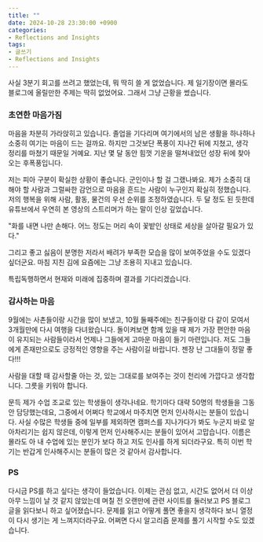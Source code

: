 ```yaml
---
title: ""
date: 2024-10-28 23:30:00 +0900
categories:
- Reflections and Insights
tags:
- 글쓰기
- Reflections and Insights
---
```


사실 3분기 회고를 쓰려고 했었는데, 뭐 딱히 쓸 게 없었습니다. 제 일기장이면 몰라도 블로그에 올릴만한 주제는 딱히 없었어요. 그래서 그냥 근황을 썼습니다.  

### 초연한 마음가짐

마음을 차분히 가라앉히고 있습니다. 졸업을 기다리며 여기에서의 남은 생활을 하나하나 소중히 여기는 마음이 드는 걸까요. 하지만 그것보단 폭풍이 지나간 뒤에 지쳤고, 생각 정리를 마쳤기 때문일 거예요. 지난 몇 달 동안 힘껏 기운을 떨쳐내었던 성장 뒤에 찾아오는 후폭풍입니다.   

저는 피아 구분이 확실한 상황이 좋습니다. 군인이나 할 걸 그랬나봐요. 제가 소중히 대해야 할 사람과 그럴싸한 감언으로 마음을 흔드는 사람이 누구인지 확실히 정했습니다. 저의 행복을 위해 사람, 활동, 물건의 우선 순위를 조정하였습니다. 두 달 정도 된 듯한데 유튜브에서 우연히 본 영상의 스트리머가 하는 말이 인상 깊었습니다.   

"화를 내면 나만 손해다. 어느 정도는 머리 속이 꽃밭인 상태로 세상을 살아갈 필요가 있다."  

그리고 좋고 싫음이 분명한 저라서 배려가 부족한 모습을 많이 보여주었을 수도 있겠다 싶더군요. 마침 지친 김에 요즘에는 그냥 조용히 지내고 있습니다.   

특립독행하면서 현재와 미래에 집중하며 결과를 기다리겠습니다.


### 감사하는 마음

9월에는 사촌들이랑 시간을 많이 보냈고, 10월 둘째주에는 친구들이랑 다 같이 모여서 3개월만에 다시 여행을 다녀왔습니다. 돌이켜보면 함께 있을 때 제가 가장 편안한 마음이 유지되는 사람들이라서 언제나 그들에게 고마운 마음이 들기 마련입니다. 저도 그들에게 존재만으로도 긍정적인 영향을 주는 사람이길 바랍니다. 젠장 난 그대들이 정말 좋다!!!  

사람을 대할 때 감사할줄 아는 것, 있는 그대로를 보여주는 것이 천리에 가깝다고 생각합니다. 그릇을 키워야 합니다.  

문득 제가 수업 조교로 있는 학생들이 생각나네요. 학기마다 대략 50명의 학생들을 그동안 담당했는데요, 그중에서 어쩌다 학교에서 마주치면 먼저 인사하시는 분들이 있습니다. 사실 수많은 학생들 중에 일부를 제외하면 캠퍼스를 지나가다가 봐도 누군지 바로 알아차리기는 쉽지 않은데, 이렇게 먼저 인사해주시는 분들이 있어서 고맙습니다. 이름은 몰라도 아 내 수업에 있는 분인가 보다 하고 저도 인사를 하게 되더라구요. 특히 이번 학기는 반갑게 인사해주시는 분들이 많은 것 같아서 감사합니다.  


### PS

다시금 PS를 하고 싶다는 생각이 들었습니다. 이제는 관심 없고, 시간도 없어서 더 이상 아무 느낌이 날 것 같지 않았는데 며칠 전 오랜만에 관련 사이트를 둘러보고 PS 블로그 글을 읽다보니 하고 싶어졌습니다. 문제를 읽고 어떻게 풀면 좋을지 생각하다 보니 열정이 다시 생기는 게 느껴지더라구요. 어쩌면 다시 알고리즘 문제를 풀기 시작할 수도 있겠습니다.
